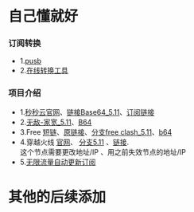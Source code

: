 # 自己懂就好
### 订阅转换
- 1.[pusb](https://zh.pusb.lijboy.top)
- 2.[在线转换工具](https://subconverters.com/)
### 项目介绍
- 1.[秒秒云官网](https://xn--9kqy4sc0n77ra.com/)、[链接Base64_5.11](https://raw.githubusercontent.com/lijboys/siy/main/miaomiao?token=GHSAT0AAAAAACRPI732IC5ROSHQK74PHE3OZSAGH3Q)、[订阅链接](https://dy01.mmydy.xyz/api/v1/client/subscribe?token=1a9aca3c79a1304ff1701cc2a0f5d129)
- 2.[无敌-家宽_5.11](https://raw.githubusercontent.com/lijboys/VPN-jiedian/main/jiakuang?token=GHSAT0AAAAAACRPI733YXQVGMMJ7A34IM6KZR7RMFA)、[B64](https://raw.githubusercontent.com/lijboys/siy/main/jiakuang_b64)
- 3.Free [短链](https://shiro.lol/mymc)、[原链接](https://psub.888005.xyz/sub?target=clash&url=https%3A%2F%2Fpaste.gg%2Fp%2Fming%2F00934b46bcb54a5ab228cc1f1607117d%2Ffiles%2F6ebfe6cdf4974a0e8c9a3be5b2eb5a23%2Fraw&insert=false)、[分支free clash_5.11](https://raw.githubusercontent.com/lijboys/VPN-jiedian/main/free%20clash?token=GHSAT0AAAAAACRPI7335WYBCFHBIEI52HEAZR7RLGA)、[b64](https://raw.githubusercontent.com/lijboys/siy/main/free_b64)
- 4.穿越火线   [官网](https://cfyun01.sbs/)、 [分支5.11](https://raw.githubusercontent.com/lijboys/VPN-jiedian/main/cfy?token=GHSAT0AAAAAACRPI733ARVFQFIWKVYGZ2EGZR7R22Q)    、[链接](https://cfyun01.sbs/api/v1/client/subscribe?token=71f1dc6f6ef0a02dedfa5e1c63f346f9).     
这个节点需要更改地址/IP 、用之前失效节点的地址/IP
- 5.[无限流量自动更新订阅](https://sub.yx.lijboy.top/auto)
# 其他的后续添加
